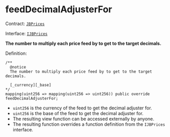 # feedDecimalAdjusterFor

Contract: [`JBPrices`](../)

Interface: [`IJBPrices`](../../../interfaces/ijbprices.md)

**The number to multiply each price feed by to get to the target decimals.**

Definition:

```solidity
/** 
  @notice 
  The number to multiply each price feed by to get to the target decimals.

  [_currency][_base]
*/
mapping(uint256 => mapping(uint256 => uint256)) public override feedDecimalAdjusterFor;
```

* `uint256` is the currency of the feed to get the decimal adjuster for.
* `uint256` is the base of the feed to get the decimal adjuster for.
* The resulting view function can be accessed externally by anyone.
* The resulting function overrides a function definition from the `IJBPrices` interface.
